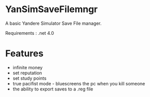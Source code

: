 # YanSimSaveFilemngr
A basic Yandere Simulator Save File manager.

Requirements : .net 4.0

# Features

* infinite money
* set reputation
* set study points
* true pacifist mode - bluescreens the pc when you kill someone
* the ability to export saves to a .reg file
